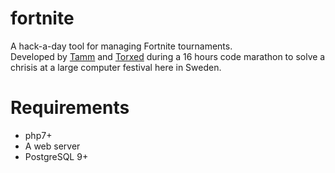 # fortnite
A hack-a-day tool for managing Fortnite tournaments.<br>
Developed by [Tamm](https://github.com/Tamm) and [Torxed](https://github.com/Torxed) during a 16 hours code marathon to solve a chrisis at a large computer festival here in Sweden.

# Requirements
 * php7+
 * A web server
 * PostgreSQL 9+
